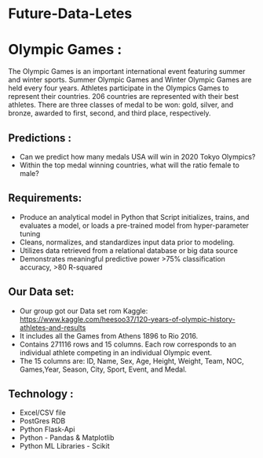 # Future-Data-Letes
# Olympic Games :  

The Olympic Games is an important international event featuring summer and winter sports. Summer Olympic Games and Winter Olympic Games are held every four years. Athletes participate in the Olympics Games to represent their countries. 206 countries are represented with their best athletes. There are three classes of medal to be won: gold, silver, and bronze, awarded to first, second, and third place, respectively.

## Predictions : 
* Can we predict how many medals USA will win in 2020 Tokyo Olympics?
* Within the top medal winning countries, what will the ratio female to male?

## Requirements: 
* Produce an analytical model in Python that Script initializes, trains, and evaluates a model, or loads a pre-trained model from hyper-parameter tuning
* Cleans, normalizes, and standardizes input data prior to modeling. 
* Utilizes data retrieved from a relational database or big data source 
* Demonstrates meaningful predictive power >75% classification accuracy, >80 R-squared

## Our Data set: 

* Our group got our Data set rom Kaggle:  
https://www.kaggle.com/heesoo37/120-years-of-olympic-history-athletes-and-results
* It includes  all the Games from Athens 1896 to Rio 2016.
* Contains 271116 rows and 15 columns. Each row corresponds to an individual athlete competing in an individual Olympic event. 
* The 15 columns are: ID, Name, Sex, Age, Height, Weight, Team, NOC, Games,Year, Season, City, Sport, Event, and Medal. 

## Technology :
* Excel/CSV file
* PostGres RDB
* Python Flask-Api
* Python - Pandas & Matplotlib
* Python ML Libraries - Scikit 


